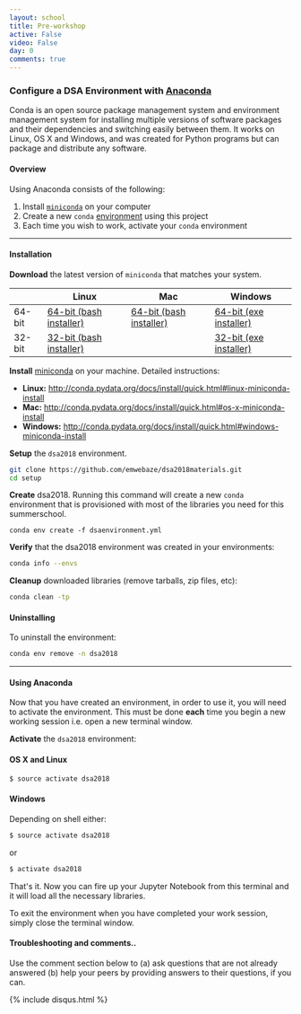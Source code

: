 ```yaml
---
layout: school
title: Pre-workshop
active: False
video: False
day: 0
comments: true
---
```


### Configure a DSA Environment with [Anaconda](http://conda.pydata.org/docs)

Conda is an open source package management system and environment management system 
for installing multiple versions of software packages and their dependencies and 
switching easily between them. It works on Linux, OS X and Windows, and was created 
for Python programs but can package and distribute any software.

#### Overview

Using Anaconda consists of the following:

1. Install [`miniconda`](http://conda.pydata.org/miniconda.html) on your computer
2. Create a new `conda` [environment](http://conda.pydata.org/docs/using/envs.html) using this project
3. Each time you wish to work, activate your `conda` environment

---

#### Installation

**Download** the latest version of `miniconda` that matches your system.

|        | Linux | Mac | Windows |
|--------|-------|-----|---------|
| 64-bit | [64-bit (bash installer)][lin64] | [64-bit (bash installer)][mac64] | [64-bit (exe installer)][win64]
| 32-bit | [32-bit (bash installer)][lin32] |  | [32-bit (exe installer)][win32]

[win64]: https://repo.continuum.io/miniconda/Miniconda3-latest-Windows-x86_64.exe
[win32]: https://repo.continuum.io/miniconda/Miniconda3-latest-Windows-x86.exe
[mac64]: https://repo.continuum.io/miniconda/Miniconda3-latest-MacOSX-x86_64.sh
[lin64]: https://repo.continuum.io/miniconda/Miniconda3-latest-Linux-x86_64.sh
[lin32]: https://repo.continuum.io/miniconda/Miniconda3-latest-Linux-x86.sh

**Install** [miniconda](http://conda.pydata.org/miniconda.html) on your machine. Detailed instructions:

- **Linux:** http://conda.pydata.org/docs/install/quick.html#linux-miniconda-install
- **Mac:** http://conda.pydata.org/docs/install/quick.html#os-x-miniconda-install
- **Windows:** http://conda.pydata.org/docs/install/quick.html#windows-miniconda-install

**Setup** the `dsa2018` environment.

```sh
git clone https://github.com/emwebaze/dsa2018materials.git
cd setup
```

**Create** dsa2018.  Running this command will create a new `conda` environment that is provisioned with most of the libraries you need for this summerschool.
```
conda env create -f dsaenvironment.yml
```

**Verify** that the dsa2018 environment was created in your environments:

```sh
conda info --envs
```

**Cleanup** downloaded libraries (remove tarballs, zip files, etc):

```sh
conda clean -tp
```

#### Uninstalling 

To uninstall the environment:

```sh
conda env remove -n dsa2018
```

---

#### Using Anaconda

Now that you have created an environment, in order to use it, you will need to activate the environment. This must be done **each** time you begin a new working session i.e. open a new terminal window. 

**Activate** the `dsa2018` environment:

#### OS X and Linux
```sh
$ source activate dsa2018
```
#### Windows
Depending on shell either:
```sh
$ source activate dsa2018
```
or

```sh
$ activate dsa2018
```

That's it. Now you can fire up your Jupyter Notebook from this terminal and it will load all the necessary libraries.

To exit the environment when you have completed your work session, simply close the terminal window.

#### Troubleshooting and comments..

Use the comment section below to (a) ask questions that are not already answered (b) help your peers by providing answers to their questions, if you can.

{% include disqus.html %}
